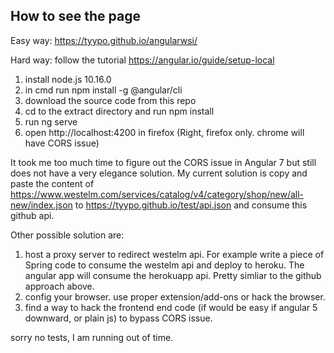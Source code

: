 ## How to see the page ##
Easy way:
https://tyypo.github.io/angularwsi/

Hard way:
follow the tutorial https://angular.io/guide/setup-local
1. install node.js 10.16.0
2. in cmd run npm install -g @angular/cli
3. download the source code from this repo
4. cd to the extract directory and run npm install
5. run ng serve
6. open http://localhost:4200 in firefox (Right, firefox only. chrome will have CORS issue)

It took me too much time to figure out the CORS issue in Angular 7 but still does not have a very elegance solution.
My current solution is copy and paste the content of https://www.westelm.com/services/catalog/v4/category/shop/new/all-new/index.json to https://tyypo.github.io/test/api.json and consume this github api.  

Other possible solution are:
1. host a proxy server to redirect westelm api. For example write a piece of Spring code to consume the westelm api and deploy to heroku. The angular app will consume the herokuapp api. Pretty simliar to the github approach above.
2. config your browser. use proper extension/add-ons or hack the browser.
3. find a way to hack the frontend end code (if would be easy if angular 5 downward, or plain js) to bypass CORS issue.

sorry no tests, I am running out of time.

